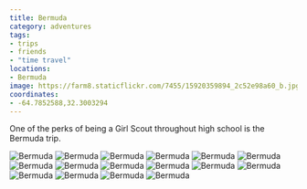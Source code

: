 ```yaml
---
title: Bermuda
category: adventures
tags:
- trips
- friends
- "time travel"
locations:
- Bermuda
image: https://farm8.staticflickr.com/7455/15920359894_2c52e98a60_b.jpg
coordinates:
- -64.7852588,32.3003294
---
```


One of the perks of being a Girl Scout throughout high school is the Bermuda trip.

<div class="photos">
<img src="https://farm8.staticflickr.com/7319/16541859762_f820441c4a_b.jpg" class="img-half" alt="Bermuda">
<img src="https://farm8.staticflickr.com/7380/16356652779_fed713cf20_b.jpg" class="img-half" alt="Bermuda">
<img src="https://farm9.staticflickr.com/8563/16355458420_87ffe97da3_b.jpg" class="img-half" alt="Bermuda">
<img src="https://farm8.staticflickr.com/7339/16357039757_ac2fffcc46_b.jpg" class="img-half" alt="Bermuda">
<img src="https://farm8.staticflickr.com/7370/16516926466_f8b0ef77c5_b.jpg" class="img-wide" alt="Bermuda">
<img src="https://farm8.staticflickr.com/7392/16355457540_05e45175c4_b.jpg" class="img-tall" alt="Bermuda">
<img src="https://farm8.staticflickr.com/7451/16541229341_057b5295be_b.jpg" class="img-half" alt="Bermuda">
<img src="https://farm8.staticflickr.com/7359/15920361994_130d42f14c_b.jpg" class="img-half" alt="Bermuda">
<img src="https://farm8.staticflickr.com/7336/16356650709_ed16eb7ccc_b.jpg" class="img-half" alt="Bermuda">
<img src="https://farm9.staticflickr.com/8595/15920361404_48c21e61a0_b.jpg" class="img-half" alt="Bermuda">
<img src="https://farm9.staticflickr.com/8586/16356650019_99cb593dde_b.jpg" class="img-half" alt="Bermuda">
<img src="https://farm9.staticflickr.com/8632/16356649669_6a9a6ea1bb_b.jpg" class="img-half" alt="Bermuda">
<img src="https://farm8.staticflickr.com/7290/15922733863_a5a3f3498d_b.jpg" class="img-half" alt="Bermuda">
<img src="https://farm8.staticflickr.com/7306/16542954175_e517eb335c_b.jpg" class="img-half" alt="Bermuda">
<img src="https://farm8.staticflickr.com/7455/15920359894_2c52e98a60_b.jpg" class="img-half" alt="Bermuda">
<img src="https://farm8.staticflickr.com/7424/15922732823_37d4d723ae_b.jpg" class="img-half" alt="Bermuda">
</div>